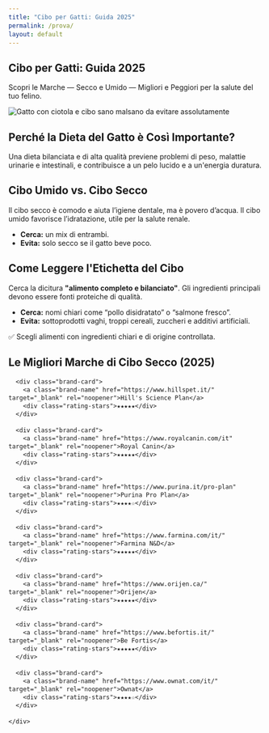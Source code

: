 ```yaml
---
title: "Cibo per Gatti: Guida 2025"
permalink: /prova/
layout: default
---
```


<section class="page-prova">

  <div class="intro-flex">
    <div class="intro-text">
      <h1>Cibo per Gatti: Guida 2025</h1>
      <p>Scopri le Marche — Secco e Umido — Migliori e Peggiori per la salute del tuo felino.</p>
    </div>
    <div class="intro-image">
      <img 
        src="/assets/img/1-Cibo-Gatti-Il-Migliore-800.webp"
        srcset="/assets/img/1-Cibo-Gatti-Il-Migliore-480.webp 480w,
                /assets/img/1-Cibo-Gatti-Il-Migliore-800.webp 800w"
        sizes="(max-width: 600px) 480px, 800px"
        alt="Gatto con ciotola e cibo sano malsano da evitare assolutamente">
    </div>
  </div>

  <div class="content-block">
    <h2>Perché la Dieta del Gatto è Così Importante?</h2>
    <p>Una dieta bilanciata e di alta qualità previene problemi di peso, malattie urinarie e intestinali, e contribuisce a un pelo lucido e a un'energia duratura.</p>
  </div>

  <div class="content-block">
    <h2>Cibo Umido vs. Cibo Secco</h2>
    <p>Il cibo secco è comodo e aiuta l’igiene dentale, ma è povero d’acqua. Il cibo umido favorisce l’idratazione, utile per la salute renale.</p>
    <ul>
      <li><strong>Cerca:</strong> un mix di entrambi.</li>
      <li><strong>Evita:</strong> solo secco se il gatto beve poco.</li>
    </ul>
  </div>

  <div class="content-block">
    <h2>Come Leggere l'Etichetta del Cibo</h2>
    <p>Cerca la dicitura <strong>"alimento completo e bilanciato"</strong>. Gli ingredienti principali devono essere fonti proteiche di qualità.</p>
    <ul>
      <li><strong>Cerca:</strong> nomi chiari come “pollo disidratato” o “salmone fresco”.</li>
      <li><strong>Evita:</strong> sottoprodotti vaghi, troppi cereali, zuccheri e additivi artificiali.</li>
    </ul>
    <p class="useful-tip">✅ Scegli alimenti con ingredienti chiari e di origine controllata.</p>
  </div>

  <div class="content-block">
    <h2>Le Migliori Marche di Cibo Secco (2025)</h2>
    <div class="brand-grid">

      <div class="brand-card">
        <a class="brand-name" href="https://www.hillspet.it/" target="_blank" rel="noopener">Hill's Science Plan</a>
        <div class="rating-stars">★★★★★</div>
      </div>

      <div class="brand-card">
        <a class="brand-name" href="https://www.royalcanin.com/it" target="_blank" rel="noopener">Royal Canin</a>
        <div class="rating-stars">★★★★★</div>
      </div>

      <div class="brand-card">
        <a class="brand-name" href="https://www.purina.it/pro-plan" target="_blank" rel="noopener">Purina Pro Plan</a>
        <div class="rating-stars">★★★★☆</div>
      </div>

      <div class="brand-card">
        <a class="brand-name" href="https://www.farmina.com/it/" target="_blank" rel="noopener">Farmina N&D</a>
        <div class="rating-stars">★★★★★</div>
      </div>

      <div class="brand-card">
        <a class="brand-name" href="https://www.orijen.ca/" target="_blank" rel="noopener">Orijen</a>
        <div class="rating-stars">★★★★★</div>
      </div>

      <div class="brand-card">
        <a class="brand-name" href="https://www.befortis.it/" target="_blank" rel="noopener">Be Fortis</a>
        <div class="rating-stars">★★★★★</div>
      </div>

      <div class="brand-card">
        <a class="brand-name" href="https://www.ownat.com/it/" target="_blank" rel="noopener">Ownat</a>
        <div class="rating-stars">★★★★☆</div>
      </div>

    </div>
  </div>

</section>
